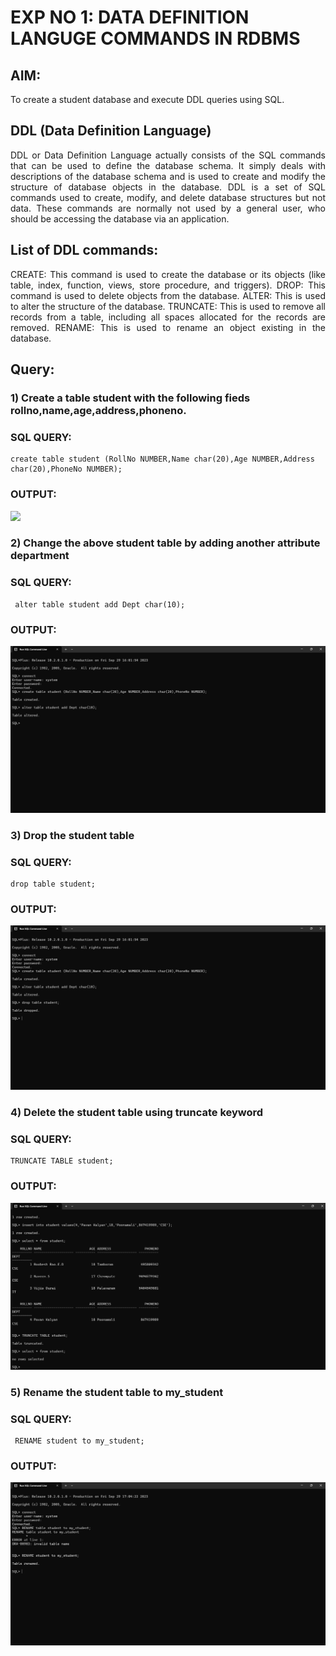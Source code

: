 # EXP NO 1: DATA DEFINITION LANGUGE COMMANDS IN RDBMS

## AIM:
To create a student database and execute DDL queries using SQL.


## DDL (Data Definition Language)
<div align="justify">
DDL or Data Definition Language actually consists of the SQL commands that can be used to define the database schema. It simply deals with descriptions of the database schema and is used to create and modify the structure of database objects in the database. DDL is a set of SQL commands used to create, modify, and delete database structures but not data. These commands are normally not used by a general user, who should be accessing the database via an application.
</div>
 
## List of DDL commands: 
<div align="justify">
CREATE: This command is used to create the database or its objects (like table, index, function, views, store procedure, and triggers).
DROP: This command is used to delete objects from the database.
ALTER: This is used to alter the structure of the database.
TRUNCATE: This is used to remove all records from a table, including all spaces allocated for the records are removed.
RENAME: This is used to rename an object existing in the database.
</div>

## Query:
### 1) Create a table student with the following fieds rollno,name,age,address,phoneno.

### SQL QUERY: 
```
create table student (RollNo NUMBER,Name char(20),Age NUMBER,Address char(20),PhoneNo NUMBER);
```
### OUTPUT:

![](1.1(2).png)

### 2) Change the above student table by adding another attribute department

### SQL QUERY: 
```
 alter table student add Dept char(10);
```
### OUTPUT:

![](1.2.png)

### 3) Drop the student table
 
### SQL QUERY: 
```
drop table student;
```
### OUTPUT:

![](1.3.png)

### 4) Delete the student table using truncate keyword

### SQL QUERY: 
```
TRUNCATE TABLE student;
```
### OUTPUT:

![](1.4.png)

### 5) Rename the student table to my_student

### SQL QUERY: 
```
 RENAME student to my_student;
```
### OUTPUT:

![](1.5.png)

